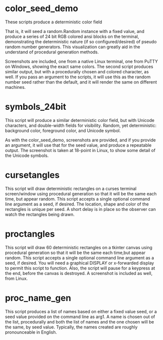 # color_seed_demo
 These scripts produce a deterministic color field
 
 That is, it will seed a random.Random instance with a fixed value, and produce a series of 24 bit RGB colored ansi blocks on the terminal, demonstrating the deterministic nature (if so configured/desired) of pseudo random number generators.  This visualization can greatly aid in the understand of procedural generation methods.
 
 Screenshots are included, one from a native Linux terminal, one from PuTTY on Windows, showing the exact same colors.
 The second script produces similar output, but with a procedurally chosen and colored character, as well.
 If you pass an argument to the scripts, it will use this as the random number seed rather than the default, and it will render the same on different machines.

# symbols_24bit
  This script will produce a similar deterministic color field, but with Unicode characters, and double-width fields for visibility.  Random, yet deterministic: background color, foreground color, and Unicode symbol.
  
  As with the color_seed_demo, screenshots are provided, and if you provide an argument, it will use that for the seed value, and produce a repeatable output.  The screenshot is taken at 18-point in Linux, to show some detail of the Unicode symbols.

# cursetangles
  This script will draw deterministic rectangles on a curses terminal screen/window
  using procedural generation so that it will be the same each time, but appear random.
  This script accepts a single optional command line argument as a seed, if desired.
  The location, shape and color of the rectangles is unique per seed.  A short delay
  is in place so the observer can watch the rectangles being drawn.

# proctangles
  This script will draw 60 deterministic rectangles on a tkinter canvas
  using procedural generation so that it will be the same each time,but appear random.
  This script accepts a single optional command line argument as a seed, if desired.
  You will need a graphical DISPLAY or x-forwarded display to permit this script to function.
  Also, the script will pause for a keypress at the end, before the canvas is destroyed.
  A screenshot is included as well, from Linux.
  
# proc_name_gen
  This script produces a list of names based on either a fixed value seed, or a seed
  value provided on the command line as arg1.  A name is chosen out of the list, procedurally
  and both the list of names and the one chosen will be the same, by seed value.
  Typically, the names created are roughly pronounceable in English.

